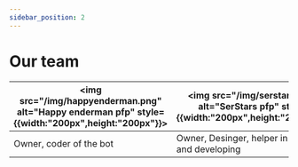 ```yaml
---
sidebar_position: 2
---
```


# Our team

| <img src="/img/happyenderman.png" alt="Happy enderman pfp" style={{width:"200px",height:"200px"}}></img> | <img src="/img/serstars.png" alt="SerStars pfp" style={{width:"200px",height:"200px"}}></img> 
|--------------------------------------|------------------------------------
| Owner, coder of the bot | Owner, Desinger, helper in testing and developing  

